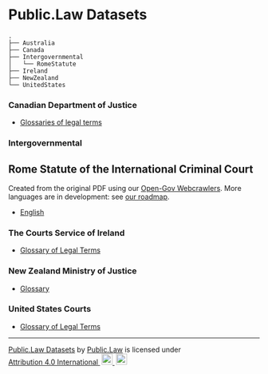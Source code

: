 # Public.Law Datasets



```
.
├── Australia
├── Canada
├── Intergovernmental
│   └── RomeStatute
├── Ireland
├── NewZealand
└── UnitedStates
```


### Canadian Department of Justice

* [Glossaries of legal terms](https://github.com/public-law/datasets/blob/master/Canada/doj-glossaries.json)



### Intergovernmental 

## Rome Statute of the International Criminal Court

Created from the original PDF using our [Open-Gov Webcrawlers](https://github.com/public-law/open-gov-crawlers).
More languages are in development: see
[our roadmap](https://github.com/orgs/public-law/projects/9/views/2).

* [English](https://github.com/public-law/datasets/blob/master/Intergovernmental/RomeStatute/RomeStatute.json)



### The Courts Service of Ireland

* [Glossary of Legal Terms](https://github.com/public-law/datasets/blob/master/Ireland/courts-glossary.json)



### New Zealand Ministry of Justice

* [Glossary](https://github.com/public-law/datasets/blob/master/NewZealand/justice-glossary.json)



### United States Courts

* [Glossary of Legal Terms](https://github.com/public-law/datasets/blob/master/UnitedStates/us-courts-glossary.json)



----

<p xmlns:cc="http://creativecommons.org/ns#" xmlns:dct="http://purl.org/dc/terms/">
  <a property="dct:title" rel="cc:attributionURL" href="https://github.com/public-law/datasets">Public.Law Datasets</a> by <a rel="cc:attributionURL dct:creator" property="cc:attributionName" href="https://public.law">Public.Law</a> is licensed under <a href="http://creativecommons.org/licenses/by/4.0/?ref=chooser-v1" target="_blank" rel="license noopener noreferrer" style="display:inline-block;">Attribution 4.0 International
    <img style="height:22px!important;margin-left:3px;" src="https://mirrors.creativecommons.org/presskit/icons/cc.svg">
    <img style="height:22px!important; margin-left:3px;" src="https://mirrors.creativecommons.org/presskit/icons/by.svg">
  </a>
</p>
